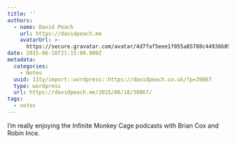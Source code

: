 ```yaml
---
title: ''
authors:
  - name: David Peach
    url: https://davidpeach.me
    avatarUrl: >-
      https://secure.gravatar.com/avatar/4d7faf5eee1f055a85788c44936b8995eaab6dfb004e7854ec747ccb272e91ee?s=96&d=mm&r=g
date: 2015-06-18T21:15:00.000Z
metadata:
  categories:
    - Notes
  uuid: 11ty/import::wordpress::https://davidpeach.co.uk/?p=39867
  type: wordpress
  url: https://davidpeach.me/2015/06/18/39867/
tags:
  - notes
---
```

I’m really enjoying the Infinite Monkey Cage podcasts with Brian Cox and Robin Ince.